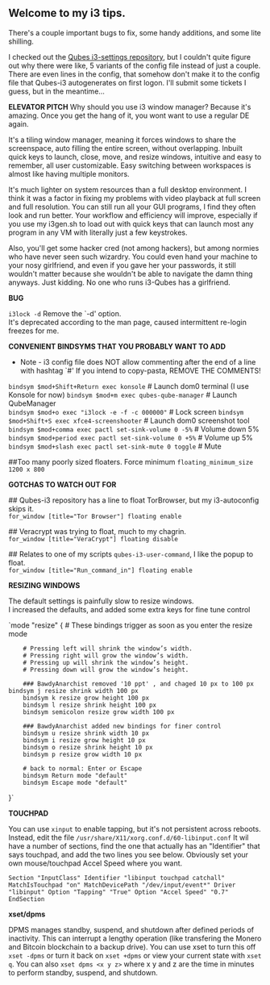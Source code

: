 ## Welcome to my i3 tips.  

There's a couple important bugs to fix, some handy additions, and some lite shilling.

I checked out the [Qubes i3-settings repository](https://github.com/QubesOS/qubes-desktop-linux-i3-settings-qubes), but I couldn't quite figure out why there were like, 5 variants of the config file instead of just a couple.  There are even lines in the config, that somehow don't make it to the config file that Qubes-i3 autogenerates on first logon.  I'll submit some tickets I guess, but in the meantime...


**ELEVATOR PITCH**
Why should you use i3 window manager?  Because it's amazing.  Once you get the hang of it, you wont want to use a regular DE again.  

It's a tiling window manager, meaning it forces windows to share the screenspace, auto filling the entire screen, without overlapping.  Inbuilt quick keys to launch, close, move, and resize windows, intuitive and easy to remember, all user customizable.   Easy switching between workspaces is almost like having multiple monitors.  

It's much lighter on system resources than a full desktop environment.  I think it was a factor in fixing my problems with video playback at full screen and full resolution.  You can still run all your GUI programs, I find they often look and run better.  Your workflow and efficiency will improve, especially if you use my i3gen.sh to load out with quick keys that can launch most any program in any VM with literally just a few keystrokes.

Also, you'll get some hacker cred (not among hackers), but among normies who have never seen such wizardry.  You could even hand your machine to your nosy girlfriend, and even if you gave her your passwords, it still wouldn't matter because she wouldn't be able to navigate the damn thing anyways.  Just kidding.  No one who runs i3-Qubes has a girlfriend. 


**BUG** 

`i3lock -d` Remove the \`-d' option.  
It's deprecated according to the man page, caused intermittent re-login freezes for me.


**CONVENIENT BINDSYMS THAT YOU PROBABLY WANT TO ADD** 
  - Note - i3 config file does NOT allow commenting after the end of a line with hashtag \`#'  If you intend to copy-pasta, REMOVE THE COMMENTS!  

`bindsym $mod+Shift+Return exec konsole`	# Launch dom0 terminal (I use Konsole for now)
`bindsym $mod+m exec qubes-qube-manager`        # Launch QubeManager                  
`bindsym $mod+o exec "i3lock -e -f -c 000000"`    # Lock screen
`bindsym $mod+Shift+S exec xfce4-screenshooter`   # Launch dom0 screenshot tool        
`bindsym $mod+comma exec pactl set-sink-volume 0 -5%`   	# Volume down 5%
`bindsym $mod+period exec pactl set-sink-volume 0 +5%`  	# Volume up 5%
`bindsym $mod+slash exec pactl set-sink-mute 0 toggle`		# Mute

\#\#Too many poorly sized floaters. Force minimum
`floating_minimum_size 1200 x 800`  


**GOTCHAS TO WATCH OUT FOR**

\#\# Qubes-i3 repository has a line to float TorBrowser, but my i3-autoconfig skips it.  
`for_window [title="Tor Browser"] floating enable`

\#\# Veracrypt was trying to float, much to my chagrin.  
`for_window [title="VeraCrypt"] floating disable`

\#\# Relates to one of my scripts `qubes-i3-user-command`, I like the popup to float.  
`for_window [title="Run_command_in"] floating enable`


**RESIZING WINDOWS**

The default settings is painfully slow to resize windows.  
I increased the defaults, and added some extra keys for fine tune control

`mode "resize" {
        # These bindings trigger as soon as you enter the resize mode

        # Pressing left will shrink the window’s width.
        # Pressing right will grow the window’s width.
        # Pressing up will shrink the window’s height.
        # Pressing down will grow the window’s height.

        ### BawdyAnarchist removed '10 ppt' , and chaged 10 px to 100 px
	bindsym j resize shrink width 100 px
        bindsym k resize grow height 100 px
        bindsym l resize shrink height 100 px
        bindsym semicolon resize grow width 100 px

        ### BawdyAnarchist added new bindings for finer control
        bindsym u resize shrink width 10 px
        bindsym i resize grow height 10 px
        bindsym o resize shrink height 10 px
        bindsym p resize grow width 10 px

        # back to normal: Enter or Escape
        bindsym Return mode "default"
        bindsym Escape mode "default"
}`


**TOUCHPAD**

You can use `xinput` to enable tapping, but it's not persistent across reboots.  Instead, edit the file `/usr/share/X11/xorg.conf.d/60-libinput.conf`  It wil have a number of sections, find the one that actually has an "Identifier" that says touchpad, and add the two lines you see below.  Obviously set your own mouse/touchpad Accel Speed where you want.

`Section "InputClass"
        Identifier "libinput touchpad catchall"
        MatchIsTouchpad "on"
        MatchDevicePath "/dev/input/event*"
        Driver "libinput"
        Option "Tapping" "True"
        Option "Accel Speed" "0.7"
EndSection`


**xset/dpms**

DPMS manages standby, suspend, and shutdown after defined periods of inactivity.  This can interrupt a lengthy operation (like transfering the Monero and Bitcoin blockchain to a backup drive).  You can use xset to turn this off `xset -dpms` or turn it back on `xset +dpms` or view your current state with `xset q`.  You can also `xset dpms <x y z>` where x y and z are the time in minutes to perform standby, suspend, and shutdown. 

